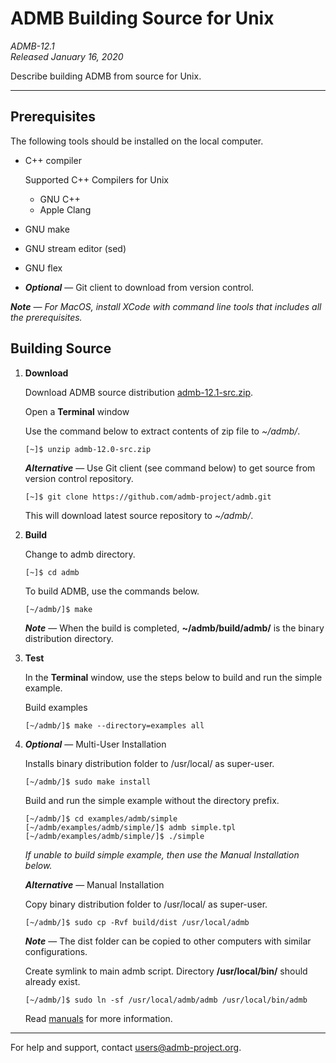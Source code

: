 # ADMB Building Source for Unix

*ADMB-12.1*  
*Released January 16, 2020*  

Describe building ADMB from source for Unix.

---

Prerequisites
-------------

The following tools should be installed on the local computer.

* C++ compiler

  Supported C++ Compilers for Unix

  * GNU C++
  * Apple Clang
    
* GNU make
* GNU stream editor (sed)
* GNU flex
* _**Optional**_ &mdash; Git client to download from version control.

_**Note** &mdash; For MacOS, install XCode with command line tools that includes all the prerequisites._

Building Source
---------------

1. **Download**

   Download ADMB source distribution [admb-12.1-src.zip](https://github.com/admb-project/admb/releases/download/admb-12.1/admb-12.1-src.zip).

   Open a **Terminal** window

   Use the command below to extract contents of zip file to _~/admb/_. 

   ```
   [~]$ unzip admb-12.0-src.zip
   ```

   _**Alternative**_ &mdash; Use Git client (see command below) to get source from version control repository.

   ```
   [~]$ git clone https://github.com/admb-project/admb.git
   ```

   This will download latest source repository to _~/admb/_.


2. **Build**

   Change to admb directory.

   ```
   [~]$ cd admb
   ```

   To build ADMB, use the commands below.
   
   ```
   [~/admb/]$ make
   ```

   _**Note**_ &mdash; When the build is completed, **~/admb/build/admb/** is the binary distribution directory.

3. **Test**

   In the **Terminal** window, use the steps below to build and run the simple example.

   Build examples

   ```
   [~/admb/]$ make --directory=examples all
   ```

4. _**Optional**_ &mdash; Multi-User Installation    

   Installs binary distribution folder to /usr/local/ as super-user.

   ```
   [~/admb/]$ sudo make install
   ```

   Build and run the simple example without the directory prefix.

   ```
   [~/admb/]$ cd examples/admb/simple
   [~/admb/examples/admb/simple/]$ admb simple.tpl
   [~/admb/examples/admb/simple/]$ ./simple
   ```

   _If unable to build simple example, then use the Manual Installation below._

   _**Alternative**_ &mdash; Manual Installation    

   Copy binary distribution folder to /usr/local/ as super-user.

   ```
   [~/admb/]$ sudo cp -Rvf build/dist /usr/local/admb
   ```

   _**Note**_ &mdash; The dist folder can be copied to other computers with similar configurations.

   Create symlink to main admb script.  Directory **/usr/local/bin/** should already exist.

   ```
   [~/admb/]$ sudo ln -sf /usr/local/admb/admb /usr/local/bin/admb
   ```

   Read [manuals](http://www.admb-project.org/docs/manuals/) for more information.

---
For help and support, contact <users@admb-project.org>.
